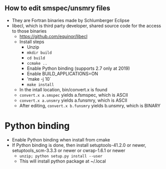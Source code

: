 ## How to edit smspec/unsmry files
- They are Fortran binaries made by Schlumberger Eclipse
- libecl, which is third party developer, shared source code for the access to those binaries
  - https://github.com/equinor/libecl
  - Install steps
    - Unzip
    - `mkdir build`
    - `cd build`
    - `ccmake ..`
    - Enable Python binding (supports 2.7 only at 2019)
    - Enable BUILD_APPLICATIONS=ON
    - 'make -j 10`
    - `make install`
  - In the intall location, bin/convert.x is found
  - `convert.x a.smspec` yields a.fsmspec, which is ASCII
  - `convert.x a.unsmry` yields a.funsmry, which is ASCII
  - After editing, `convert.x b.funsmry` yields b.unsmry, which is BINARY

# Python binding 
- Enable Python binding when install from cmake
- If Python binding is done, then install setuptools-41.2.0 or newer, setuptools_scm-3.3.3 or newer or cwrap-1.6.1 or newer
  - `unzip; python setup.py install --user`
  - This will install python package at ~/.local
